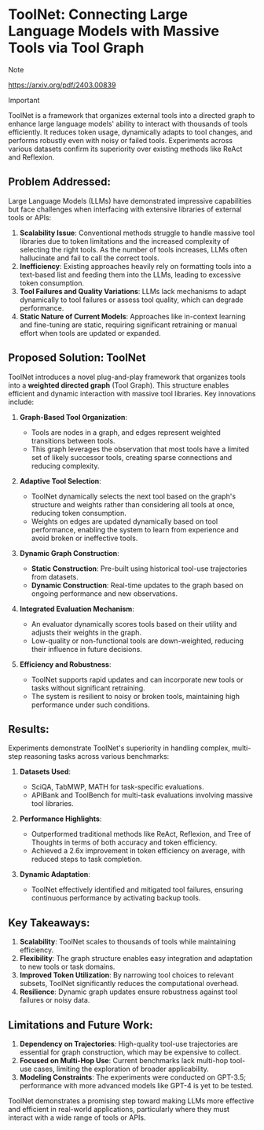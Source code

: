 # ToolNet: Connecting Large Language Models with Massive Tools via Tool Graph

>[!NOTE]
> https://arxiv.org/pdf/2403.00839

>[!IMPORTANT]
> ToolNet is a framework that organizes external tools into a directed graph to enhance large language models' ability to interact with thousands of tools efficiently. It reduces token usage, dynamically adapts to tool changes, and performs robustly even with noisy or failed tools. Experiments across various datasets confirm its superiority over existing methods like ReAct and Reflexion.

## Problem Addressed:
Large Language Models (LLMs) have demonstrated impressive capabilities but face challenges when interfacing with extensive libraries of external tools or APIs:
1. **Scalability Issue**: Conventional methods struggle to handle massive tool libraries due to token limitations and the increased complexity of selecting the right tools. As the number of tools increases, LLMs often hallucinate and fail to call the correct tools.
2. **Inefficiency**: Existing approaches heavily rely on formatting tools into a text-based list and feeding them into the LLMs, leading to excessive token consumption.
3. **Tool Failures and Quality Variations**: LLMs lack mechanisms to adapt dynamically to tool failures or assess tool quality, which can degrade performance.
4. **Static Nature of Current Models**: Approaches like in-context learning and fine-tuning are static, requiring significant retraining or manual effort when tools are updated or expanded.

## Proposed Solution: ToolNet
ToolNet introduces a novel plug-and-play framework that organizes tools into a **weighted directed graph** (Tool Graph). This structure enables efficient and dynamic interaction with massive tool libraries. Key innovations include:
1. **Graph-Based Tool Organization**:
   - Tools are nodes in a graph, and edges represent weighted transitions between tools.
   - This graph leverages the observation that most tools have a limited set of likely successor tools, creating sparse connections and reducing complexity.

2. **Adaptive Tool Selection**:
   - ToolNet dynamically selects the next tool based on the graph's structure and weights rather than considering all tools at once, reducing token consumption.
   - Weights on edges are updated dynamically based on tool performance, enabling the system to learn from experience and avoid broken or ineffective tools.

3. **Dynamic Graph Construction**:
   - **Static Construction**: Pre-built using historical tool-use trajectories from datasets.
   - **Dynamic Construction**: Real-time updates to the graph based on ongoing performance and new observations.

4. **Integrated Evaluation Mechanism**:
   - An evaluator dynamically scores tools based on their utility and adjusts their weights in the graph.
   - Low-quality or non-functional tools are down-weighted, reducing their influence in future decisions.

5. **Efficiency and Robustness**:
   - ToolNet supports rapid updates and can incorporate new tools or tasks without significant retraining.
   - The system is resilient to noisy or broken tools, maintaining high performance under such conditions.

## Results:
Experiments demonstrate ToolNet's superiority in handling complex, multi-step reasoning tasks across various benchmarks:
1. **Datasets Used**:
   - SciQA, TabMWP, MATH for task-specific evaluations.
   - APIBank and ToolBench for multi-task evaluations involving massive tool libraries.
   
2. **Performance Highlights**:
   - Outperformed traditional methods like ReAct, Reflexion, and Tree of Thoughts in terms of both accuracy and token efficiency.
   - Achieved a 2.6x improvement in token efficiency on average, with reduced steps to task completion.

3. **Dynamic Adaptation**:
   - ToolNet effectively identified and mitigated tool failures, ensuring continuous performance by activating backup tools.

## Key Takeaways:
1. **Scalability**: ToolNet scales to thousands of tools while maintaining efficiency.
2. **Flexibility**: The graph structure enables easy integration and adaptation to new tools or task domains.
3. **Improved Token Utilization**: By narrowing tool choices to relevant subsets, ToolNet significantly reduces the computational overhead.
4. **Resilience**: Dynamic graph updates ensure robustness against tool failures or noisy data.

## Limitations and Future Work:
1. **Dependency on Trajectories**: High-quality tool-use trajectories are essential for graph construction, which may be expensive to collect.
2. **Focused on Multi-Hop Use**: Current benchmarks lack multi-hop tool-use cases, limiting the exploration of broader applicability.
3. **Modeling Constraints**: The experiments were conducted on GPT-3.5; performance with more advanced models like GPT-4 is yet to be tested.

ToolNet demonstrates a promising step toward making LLMs more effective and efficient in real-world applications, particularly where they must interact with a wide range of tools or APIs.
